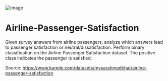 ![image](https://github.com/user-attachments/assets/df67a61b-782d-49fd-ad8e-440ddb876f9f)


# Airline-Passenger-Satisfaction

Given survey answers from airline passengers, analyze which answers lead to passenger satisfaction or neutral/dissatisfaction.  Perform binary classification on the Airline Passenger Satisfaction dataset. The positive class indicates the passenger is satisfied.

Source: https://www.kaggle.com/datasets/mysarahmadbhat/airline-passenger-satisfaction
